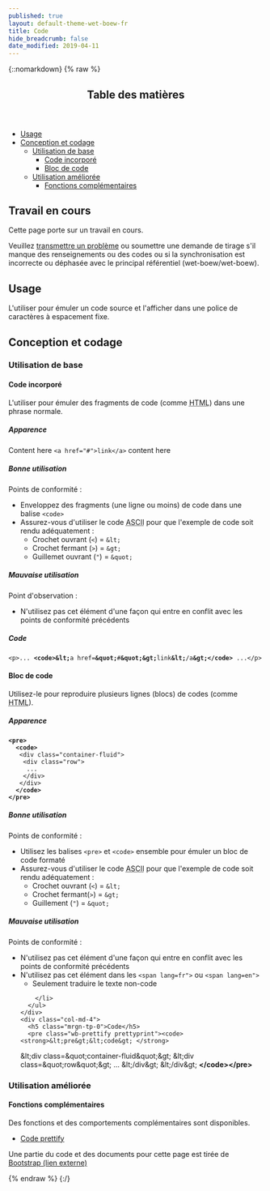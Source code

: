 ```yaml
---
published: true
layout: default-theme-wet-boew-fr
title: Code
hide_breadcrumb: false
date_modified: 2019-04-11
---
```

{::nomarkdown}
{% raw %}
  <div class="row">
    <nav role="navigation" class="col-md-8">
      <div class="panel panel-default">
        <header class="panel-heading">
          <h2 class="panel-title">Table des matières </h2>
        </header>
        <div class="panel-body">
          <ul>
            <li><a href="#purpose">Usage</a></li>
            <li><a href="#design">Conception et codage</a>
              <ul>
                <li><a href="#basic">Utilisation de base </a>
                  <ul>
                    <li><a href="#inline">Code incorporé </a></li>
                    <li><a href="#block">Bloc de code  </a></li>
                  </ul>
                </li>
                <li><a href="#enhanced">Utilisation améliorée</a>
                  <ul>
                    <li><a href="#addon">Fonctions complémentaires </a> </li>
                  </ul>
                </li>
              </ul>
            </li>
          </ul>
        </div>
      </div>
    </nav>
    <section class="col-md-4">
      <div class="panel panel-warning">
        <div class="panel-body">
          <h2 class="mrgn-tp-0 h4 text-warning"><span class="fa fa-exclamation-triangle"></span> Travail en cours</h2>
          <p>Cette page porte sur un travail en cours.</p>
          <p>Veuillez <a href="https://github.com/wet-boew/wet-boew-styleguide/issues/new">transmettre un problème</a> ou soumettre une demande de tirage s'il manque des renseignements ou des codes ou si la synchronisation est incorrecte ou déphasée avec le principal référentiel  (wet-boew/wet-boew).</p>
        </div>
      </div>
    </section>
  </div>
  <h2 id="purpose"><span class="fa-stack"><span class="fa fa-circle fa-stack-2x"></span><span class="fa fa-info fa-stack-1x fa-inverse"></span></span> Usage </h2>
  <p>L'utiliser  pour émuler un code source et l'afficher dans une police de caractères à espacement fixe. </p>
  <h2 id="design"><span class="fa-stack"><span class="fa fa-circle fa-stack-2x"></span><span class="fa fa-paint-brush fa-stack-1x fa-inverse"></span></span> Conception et codage</h2>
  <h3 id="basic">Utilisation de base </h3>
  <h4 id="inline"><span class="fa-stack"><span class="fa fa-circle fa-stack-2x"></span><span class="fa fa-code fa-stack-1x fa-inverse"></span></span> Code incorporé </h4>
  <p>L'utiliser pour émuler des fragments de code (comme <abbr title="Langage hypertexte">HTML</abbr>) dans une phrase normale.</p>
  <div class="row">
    <div class="col-md-4">
      <div class="panel panel-default">
        <div class="panel-body">
          <h5 class="mrgn-tp-0">Apparence</h5>
          <p>Content here <code>&lt;a href=&quot;#&quot;&gt;link&lt;/a&gt;</code> content here</p>
        </div>
      </div>
    </div>
    <div class="col-md-4">
      <h5 class="mrgn-tp-0 text-success"><span class="glyphicon glyphicon-ok-circle"></span> Bonne utilisation </h5>
      <p><span class="nowrap">Points de conformité&nbsp;:</span></p>
      <ul>
        <li>Enveloppez des fragments (une ligne ou moins) de code dans une balise  <code>&lt;code&gt;</code></li>
        <li>Assurez-vous d'utiliser le code  <abbr title="code américain normalisé pour l'échange d'information">ASCII</abbr> pour que l'exemple de code soit rendu adéquatement&nbsp;:
          <ul>
            <li> Crochet ouvrant (<code>&lt;</code>) = <code>&amp;lt;</code></li>
            <li>Crochet fermant  (<code>&gt;</code>) = <code>&amp;gt;</code></li>
            <li>Guillemet ouvrant (<code>&quot;</code>) = <code>&amp;quot;</code></li>
          </ul>
        </li>
      </ul>
      <h5 class="mrgn-tp-0 text-danger"><span class="glyphicon glyphicon-remove-circle"></span> Mauvaise utilisation </h5>
      <p><span class="nowrap">Point d'observation&nbsp;:</span></p>
      <ul>
        <li>N'utilisez pas cet élément d'une façon qui entre en conflit avec les points de conformité précédents</li>
      </ul>
    </div>
    <div class="col-md-4">
      <h5 class="mrgn-tp-0">Code</h5>
      <pre class="wb-prettify prettyprint"><code>&lt;p&gt;... <strong>&lt;code&gt;&amp;lt;</strong>a href=<strong>&amp;quot;</strong>#<strong>&amp;quot;&amp;gt;</strong>link<strong>&amp;lt;</strong>/a<strong>&amp;gt;&lt;/code&gt;</strong> ...&lt;/p&gt;</code></pre>
    </div>
  </div>
  <h4 id="block"><span class="fa-stack"><span class="fa fa-circle fa-stack-2x"></span><span class="fa fa-code fa-stack-1x fa-inverse"></span></span> Bloc de code </h4>
  <p>Utilisez-le pour reproduire plusieurs lignes (blocs) de codes (comme <abbr title="Langage hypertexte">HTML</abbr>).</p>
  <div class="row">
    <div class="col-md-4">
      <div class="panel panel-default">
        <div class="panel-body">
          <h5 class="mrgn-tp-0">Apparence</h5>
          <pre><code><strong>&lt;pre&gt;
  &lt;code&gt;</strong>
   &lt;div class=&quot;container-fluid&quot;&gt;
    &lt;div class=&quot;row&quot;&gt;
     ...
	&lt;/div&gt;
   &lt;/div&gt;
  <strong>&lt;/code&gt;
&lt;/pre&gt;</strong></code></pre>
        </div>
      </div>
    </div>
    <div class="col-md-4">
      <h5 class="mrgn-tp-0 text-success"><span class="glyphicon glyphicon-ok-circle"></span> Bonne utilisation</h5>
      <p><span class="nowrap">Points de conformité&nbsp;:</span></p>
      <ul>
        <li>Utilisez les balises  <code>&lt;pre&gt;</code> et <code>&lt;code&gt;</code> ensemble pour émuler un bloc de code formaté</li>
        <li>Assurez-vous d'utiliser le code <abbr title="code américain normalisé pour l'échange d'information">ASCII</abbr> pour que l'exemple de code soit rendu adéquatement&nbsp;:
          <ul>
            <li> Crochet ouvrant (<code>&lt;</code>) = <code>&amp;lt;</code></li>
            <li>Crochet fermant(<code>&gt;</code>) = <code>&amp;gt;</code></li>
            <li>Guillement (<code>&quot;</code>) = <code>&amp;quot;</code></li>
          </ul>
        </li>
      </ul>
      <h5 class="mrgn-tp-0 text-danger"><span class="glyphicon glyphicon-remove-circle"></span> Mauvaise utilisation </h5>
      <p><span class="nowrap">Points de conformité&nbsp;:</span></p>
      <ul>
        <li>N'utilisez pas cet élément d'une façon qui entre en conflit avec les points de conformité précédents</li>
        <li>N'utilisez pas cet élément  dans les <code>&lt;span lang=fr&quot;&gt;</code> ou <code>&lt;span lang=en&quot;&gt;</code>
            <ul>
              <li>Seulement traduire le texte non-code</li>
            </ul>

        </li>
      </ul>
    </div>
    <div class="col-md-4">
      <h5 class="mrgn-tp-0">Code</h5>
      <pre class="wb-prettify prettyprint"><code><strong>&lt;pre&gt;&lt;code&gt; </strong>
  &amp;lt;div class=&amp;quot;container-fluid&amp;quot;&amp;gt;
   &amp;lt;div class=&amp;quot;row&amp;quot;&amp;gt;
     ...
   &amp;lt;/div&amp;gt;
  &amp;lt;/div&amp;gt;
<strong>&lt;/code&gt;&lt;/pre&gt;</strong></code></pre>
    </div>
  </div>
  <h3 id="enhanced">Utilisation améliorée </h3>
  <h4 id="addon"><span class="fa-stack"><span class="fa fa-circle fa-stack-2x"></span><span class="fa fa-stack-1x fa-plus fa-inverse"></span></span> Fonctions complémentaires </h4>
  <p>Des fonctions et des comportements complémentaires sont disponibles.</p>
  <ul class="list-inline lst-spcd">
    <li><a class="btn btn-default" href="https://wet-boew.github.io/v4.0-ci/demos/prettify/prettify-fr.html" ><span lang="en-ca" xml:lang="en-ca">Code prettify</span></a></li>
  </ul>
  <p class="mrgn-tp-lg text-muted">Une partie du code et des documents pour cette page est tirée de <a href="https://getbootstrap.com/" >Bootstrap<span  class="wb-inv"> (lien externe)</span></a></p>
{% endraw %}
{:/}
